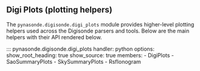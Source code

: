 ## Digi Plots (plotting helpers)

The `pynasonde.digisonde.digi_plots` module provides higher-level
plotting helpers used across the Digisonde parsers and tools. Below are
the main helpers with their API rendered below.

::: pynasonde.digisonde.digi_plots
    handler: python
    options:
        show_root_heading: true
        show_source: true
        members:
            - DigiPlots
            - SaoSummaryPlots
            - SkySummaryPlots
            - RsfIonogram

<!-- ### Key classes

::: pynasonde.digisonde.digi_plots.DigiPlots
    handler: python
    options:
        show_root_heading: true
        show_source: true
        members:
            - __init__
            - get_axes
            - save
            - close
            - _add_colorbar

::: pynasonde.digisonde.digi_plots.SaoSummaryPlots
    handler: python
    options:
        show_root_heading: true
        show_source: true
        members:
            - __init__
            - add_TS
            - plot_TS
            - plot_ionogram
            - plot_isodensity_contours

::: pynasonde.digisonde.digi_plots.SkySummaryPlots
    handler: python
    options:
        show_root_heading: true
        show_source: true
        members:
            - __init__
            - convert_to_rt
            - plot_skymap
            - plot_doppler_waterfall
            - plot_drift_velocities
            - plot_dvl_drift_velocities

::: pynasonde.digisonde.digi_plots.RsfIonogram
    handler: python
    options:
        show_root_heading: true
        show_source: true
        members:
            - __init__
            - add_ionogram -->

